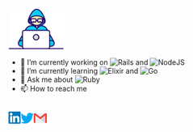 <img src="https://github.com/juliocabrera820/juliocabrera820/blob/master/Assets/Developer.gif" width="110px">

- 🔭 I’m currently working on ![Rails](https://img.shields.io/badge/rails-%23CC0000.svg?style=for-the-badge&logo=ruby-on-rails&logoColor=white) and ![NodeJS](https://img.shields.io/badge/node.js-6DA55F?style=for-the-badge&logo=node.js&logoColor=white)
- 🌱 I’m currently learning ![Elixir](https://img.shields.io/badge/elixir-%234B275F.svg?style=for-the-badge&logo=elixir&logoColor=white)   and 	 ![Go](https://img.shields.io/badge/go-%2300ADD8.svg?style=for-the-badge&logo=go&logoColor=white)
- 💬 Ask me about ![Ruby](https://img.shields.io/badge/ruby-%23CC342D.svg?style=for-the-badge&logo=ruby&logoColor=white)
- 📫 How to reach me

<br>
  <a href="www.linkedin.com/in/julio-cabrera-820">
    <img align="left" alt="Julio Cabrera | Linkedin" width="24px" src="https://github.com/juliocabrera820/juliocabrera820/blob/master/Assets/Linkedin.svg" />
  </a>
  <a href="https://twitter.com/arielcabrera_11">
    <img align="left" alt="Ariel Cabrera | Twitter" width="26px" src="https://github.com/juliocabrera820/juliocabrera820/blob/master/Assets/Twitter.svg" />
  </a>
  <a href="mailto:juliocabrera820gmail.com">
    <img align="left" alt="Julio Cabrera | Gmail" width="26px" src="https://github.com/juliocabrera820/juliocabrera820/blob/master/Assets/Gmail.svg" />
  </a>

